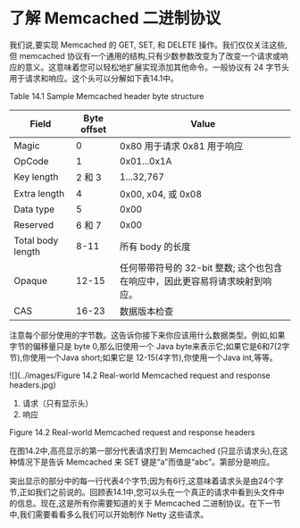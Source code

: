 了解 Memcached 二进制协议
====

我们说,要实现 Memcached 的 GET, SET, 和 DELETE 操作。我们仅仅关注这些,但 memcached 协议有一个通用的结构,只有少数参数改变为了改变一个请求或响应的意义。这意味着您可以轻松地扩展实现添加其他命令。一般协议有 24 字节头用于请求和响应。这个头可以分解如下表14.1中。

Table 14.1 Sample Memcached header byte structure

Field | Byte offset | Value
------|------|------
Magic | 0  | 0x80 用于请求 0x81 用于响应
OpCode | 1 | 0x01...0x1A
Key length | 2 和 3 | 1...32,767
Extra length | 4 | 0x00, x04, 或 0x08
Data type | 5 | 0x00
Reserved | 6 和 7 | 0x00
Total body length | 8-11 | 所有 body 的长度
Opaque | 12-15 | 任何带带符号的 32-bit 整数; 这个也包含在响应中，因此更容易将请求映射到响应。
CAS | 16-23 | 数据版本检查

注意每个部分使用的字节数。这告诉你接下来你应该用什么数据类型。例如,如果字节的偏移量只是 byte 0,那么旧使用一个 Java byte来表示它;如果它是6和7(2字节),你使用一个Java short;如果它是 12-15(4字节),你使用一个Java int,等等。

![](../images/Figure 14.2 Real-world Memcached request and response headers.jpg)

1. 请求（只有显示头）
2. 响应

Figure 14.2 Real-world Memcached request and response headers

在图14.2中,高亮显示的第一部分代表请求打到 Memcached (只显示请求头),在这种情况下是告诉 Memcached 来 SET 键是“a”而值是“abc”。第部分是响应。

突出显示的部分中的每一行代表4个字节;因为有6行,这意味着请求头是由24个字节,正如我们之前说的。回顾表14.1中,您可以头在一个真正的请求中看到头文件中的信息。现在,这是所有你需要知道的关于 Memcached 二进制协议。在下一节中,我们需要看看多么我们可以开始制作 Netty 这些请求。

